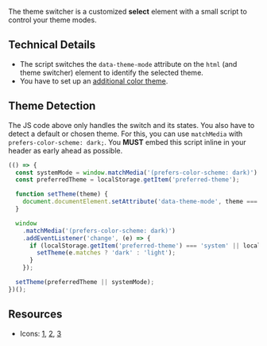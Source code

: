<p class="lead">The theme switcher is a customized <strong>select</strong> element with a small script to control your theme modes.</p>

## Technical Details

- The script switches the `data-theme-mode` attribute on the `html` (and theme switcher) element to identify the selected theme.
- You have to set up an [additional color theme](https://sprucecss.com/docs/customization/themes).

## Theme Detection

The JS code above only handles the switch and its states. You also have to detect a default or chosen theme. For this, you can use `matchMedia` with `prefers-color-scheme: dark;`. You **MUST** embed this script inline in your header as early ahead as possible.

```javascript
(() => {
  const systemMode = window.matchMedia('(prefers-color-scheme: dark)').matches ? 'dark' : 'light';
  const preferredTheme = localStorage.getItem('preferred-theme');

  function setTheme(theme) {
    document.documentElement.setAttribute('data-theme-mode', theme === 'system' ? systemMode : theme);
  }

  window
    .matchMedia('(prefers-color-scheme: dark)')
    .addEventListener('change', (e) => {
      if (localStorage.getItem('preferred-theme') === 'system' || localStorage.getItem('preferred-theme') === null) {
        setTheme(e.matches ? 'dark' : 'light');
      }
    });

  setTheme(preferredTheme || systemMode);
})();
```

## Resources

- Icons: [1](https://fonts.google.com/icons?selected=Material%20Icons%3Adark_mode%3A), [2](https://fonts.google.com/icons?selected=Material%20Icons%3Alight_mode%3A), [3](https://fonts.google.com/icons?selected=Material%20Icons%3Alaptop%3A)

